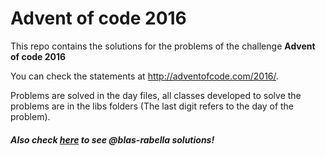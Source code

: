 # Advent of code 2016

This repo contains the solutions for the problems of the challenge **Advent of code 2016**

You can check the statements at http://adventofcode.com/2016/.

Problems are solved in the day files, all classes developed to solve the problems are in the libs folders (The last digit refers to the day of the problem).

##### Also check [here](https://github.com/blas-rabella/advent16) to see @blas-rabella solutions!
